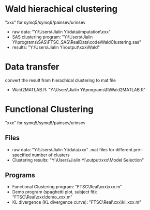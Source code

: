 # Wald hierachical clustering

"xxx" for symq5/symq6/painsev/urinsev

*  raw data: "Y:\Users\Jialin Yi\data\imputation\xxx"
*  SAS clustering program: "Y:\Users\Jialin Yi\programs\SAS\FTSC_SAS\RealData\code\WaldClustering.sas"
*  results: "Y:\Users\Jialin Yi\output\xxx\Wald"


# Data transfer

convert the result from hierachical clustering to mat file

* Wald2MATLAB.R: "Y:\Users\Jialin Yi\programs\R\Wald2MATLAB.R"


# Functional Clustering

"xxx" for symq5/symq6/painsev/urinsev

## Files
* raw data: "Y:\Users\Jialin Yi\data\xxx" .mat files for different pre-specified number of clusters
* Clustering results: "Y:\Users\Jialin Yi\output\xxx\Model Selection"

## Programs
* Functional Clustering program: "FTSC\Real\xxx\xxx.m"
* Demo program (spaghetti plot, subject fit): "FTSC\Real\xxx\demo_xxx.m"
* KL divergence (KL divergence curve): "FTSC\Real\xxx\kl_xxx.m"